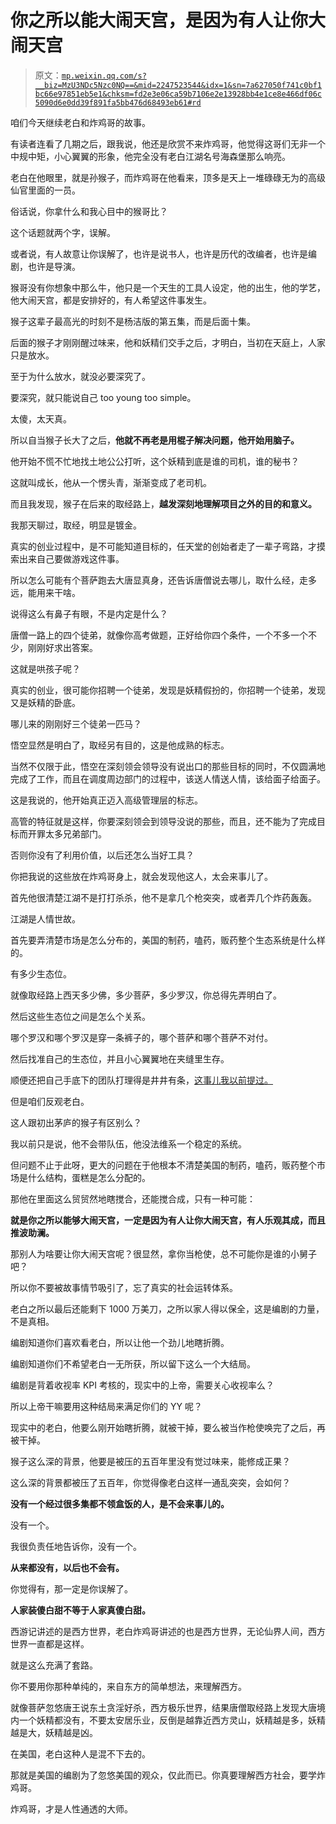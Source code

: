 # 你之所以能大闹天宫，是因为有人让你大闹天宫

> 原文：[`mp.weixin.qq.com/s?__biz=MzU3NDc5Nzc0NQ==&mid=2247523544&idx=1&sn=7a627050f741c0bf1bc66e97851eb5e1&chksm=fd2e3e06ca59b7106e2e13928bb4e1ce8e466df06c5090d6e0dd39f891fa5bb476d68493eb61#rd`](http://mp.weixin.qq.com/s?__biz=MzU3NDc5Nzc0NQ==&mid=2247523544&idx=1&sn=7a627050f741c0bf1bc66e97851eb5e1&chksm=fd2e3e06ca59b7106e2e13928bb4e1ce8e466df06c5090d6e0dd39f891fa5bb476d68493eb61#rd)

咱们今天继续老白和炸鸡哥的故事。 

有读者连看了几期之后，跟我说，他还是欣赏不来炸鸡哥，他觉得这哥们无非一个中规中矩，小心翼翼的形象，他完全没有老白江湖名号海森堡那么响亮。 

老白在他眼里，就是孙猴子，而炸鸡哥在他看来，顶多是天上一堆碌碌无为的高级仙官里面的一员。

俗话说，你拿什么和我心目中的猴哥比？

这个话题就两个字，误解。 

或者说，有人故意让你误解了，也许是说书人，也许是历代的改编者，也许是编剧，也许是导演。 

猴哥没有你想象中那么牛，他只是一个天生的工具人设定，他的出生，他的学艺，他大闹天宫，都是安排好的，有人希望这件事发生。 

猴子这辈子最高光的时刻不是杨洁版的第五集，而是后面十集。 

后面的猴子才刚刚醒过味来，他和妖精们交手之后，才明白，当初在天庭上，人家只是放水。 

至于为什么放水，就没必要深究了。 

要深究，就只能说自己 too young too simple。

太傻，太天真。 

所以自当猴子长大了之后，**他就不再老是用棍子解决问题，他开始用脑子。** 

他开始不慌不忙地找土地公公打听，这个妖精到底是谁的司机，谁的秘书？

这就叫成长，他从一个愣头青，渐渐变成了老司机。 

而且我发现，猴子在后来的取经路上，**越发深刻地理解项目之外的目的和意义。** 

我那天聊过，取经，明显是镀金。 

真实的创业过程中，是不可能知道目标的，任天堂的创始者走了一辈子弯路，才摸索出来自己要做游戏这件事。 

所以怎么可能有个菩萨跑去大唐显真身，还告诉唐僧说去哪儿，取什么经，走多远，能用来干啥。 

说得这么有鼻子有眼，不是内定是什么？

唐僧一路上的四个徒弟，就像你高考做题，正好给你四个条件，一个不多一个不少，刚刚好求出答案。 

这就是哄孩子呢？

真实的创业，很可能你招聘一个徒弟，发现是妖精假扮的，你招聘一个徒弟，发现又是妖精的卧底。 

哪儿来的刚刚好三个徒弟一匹马？

悟空显然是明白了，取经另有目的，这是他成熟的标志。 

当然不仅限于此，悟空在深刻领会领导没有说出口的那些目标的同时，不仅圆满地完成了工作，而且在调度周边部门的过程中，该送人情送人情，该给面子给面子。

这是我说的，他开始真正迈入高级管理层的标志。 

高管的特征就是这样，你要深刻领会到领导没说的那些，而且，还不能为了完成目标而开罪太多兄弟部门。 

否则你没有了利用价值，以后还怎么当好工具？

你把我说的这些放在炸鸡哥身上，就会发现他这人，太会来事儿了。 

首先他很清楚江湖不是打打杀杀，他不是拿几个枪突突，或者弄几个炸药轰轰。 

江湖是人情世故。 

首先要弄清楚市场是怎么分布的，美国的制药，嗑药，贩药整个生态系统是什么样的。 

有多少生态位。 

就像取经路上西天多少佛，多少菩萨，多少罗汉，你总得先弄明白了。 

然后这些生态位之间是怎么个关系。 

哪个罗汉和哪个罗汉是穿一条裤子的，哪个菩萨和哪个菩萨不对付。 

然后找准自己的生态位，并且小心翼翼地在夹缝里生存。 

顺便还把自己手底下的团队打理得是井井有条，[这事儿我以前提过。](http://mp.weixin.qq.com/s?__biz=MzU0MjYwNDU2Mw==&mid=2247510402&idx=2&sn=b989c8565f702a03dd63f2bff4731d23&chksm=fb1ac5fecc6d4ce8789432f2002b5d065ebcfe3634ba1caea5193bdacdd3f3df7c75f170af96&scene=21#wechat_redirect) 

但是咱们反观老白。 

这人跟初出茅庐的猴子有区别么？ 

我以前只是说，他不会带队伍，他没法维系一个稳定的系统。 

但问题不止于此呀，更大的问题在于他根本不清楚美国的制药，嗑药，贩药整个市场是什么结构，蛋糕是怎么分配的。 

那他在里面这么贸贸然地瞎搅合，还能搅合成，只有一种可能： 

**就是你之所以能够大闹天宫，一定是因为有人让你大闹天宫，有人乐观其成，而且推波助澜。**

那别人为啥要让你大闹天宫呢？很显然，拿你当枪使，总不可能你是谁的小舅子吧？ 

所以你不要被故事情节吸引了，忘了真实的社会运转体系。 

老白之所以最后还能剩下 1000 万美刀，之所以家人得以保全，这是编剧的力量，不是真相。 

编剧知道你们喜欢看老白，所以让他一个劲儿地瞎折腾。 

编剧知道你们不希望老白一无所获，所以留下这么一个大结局。

编剧是背着收视率 KPI 考核的，现实中的上帝，需要关心收视率么？ 

所以上帝干嘛要用这种结局来满足你们的 YY 呢？ 

现实中的老白，他要么刚开始瞎折腾，就被干掉，要么被当作枪使唤完了之后，再被干掉。 

猴子这么深的背景，他要是被压的五百年里没有觉过味来，能修成正果？

这么深的背景都被压了五百年，你觉得像老白这样一通乱突突，会如何？ 

**没有一个经过很多集都不领盒饭的人，是不会来事儿的。** 

没有一个。 

我很负责任地告诉你，没有一个。

**从来都没有，以后也不会有。**

你觉得有，那一定是你误解了。

**人家装傻白甜不等于人家真傻白甜。** 

西游记讲述的是西方世界，老白炸鸡哥讲述的也是西方世界，无论仙界人间，西方世界一直都是这样。 

就是这么充满了套路。 

你不要用你那种单纯的，来自东方的简单想法，来理解西方。 

就像菩萨忽悠唐王说东土贪淫好杀，西方极乐世界，结果唐僧取经路上发现大唐境内一个妖精都没有，不要太安居乐业，反倒是越靠近西方灵山，妖精越是多，妖精越是大，妖精越是凶。 

在美国，老白这种人是混不下去的。 

那就是美国的编剧为了忽悠美国的观众，仅此而已。你真要理解西方社会，要学炸鸡哥。 

炸鸡哥，才是人性通透的大师。